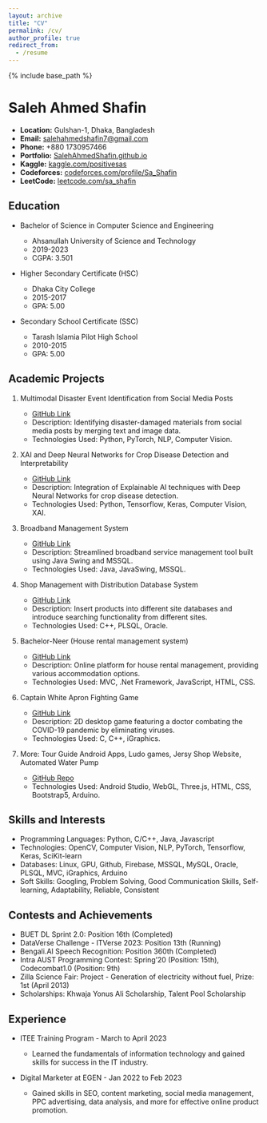 ```yaml
---
layout: archive
title: "CV"
permalink: /cv/
author_profile: true
redirect_from:
  - /resume
---
```


{% include base_path %}

# Saleh Ahmed Shafin

- **Location:** Gulshan-1, Dhaka, Bangladesh
- **Email:** salehahmedshafin7@gmail.com
- **Phone:** +880 1730957466
- **Portfolio:** [SalehAhmedShafin.github.io](https://SalehAhmedShafin.github.io)
- **Kaggle:** [kaggle.com/positivesas](https://www.kaggle.com/positivesas)
- **Codeforces:** [codeforces.com/profile/Sa_Shafin](https://codeforces.com/profile/Sa_Shafin)
- **LeetCode:** [leetcode.com/sa_shafin](https://leetcode.com/sa_shafin)

## Education

- Bachelor of Science in Computer Science and Engineering
  - Ahsanullah University of Science and Technology
  - 2019-2023
  - CGPA: 3.501

- Higher Secondary Certificate (HSC)
  - Dhaka City College
  - 2015-2017
  - GPA: 5.00

- Secondary School Certificate (SSC)
  - Tarash Islamia Pilot High School
  - 2010-2015
  - GPA: 5.00

## Academic Projects

1. Multimodal Disaster Event Identification from Social Media Posts
   - [GitHub Link](#)
   - Description: Identifying disaster-damaged materials from social media posts by merging text and image data.
   - Technologies Used: Python, PyTorch, NLP, Computer Vision.

2. XAI and Deep Neural Networks for Crop Disease Detection and Interpretability
   - [GitHub Link](#)
   - Description: Integration of Explainable AI techniques with Deep Neural Networks for crop disease detection.
   - Technologies Used: Python, Tensorflow, Keras, Computer Vision, XAI.

3. Broadband Management System
   - [GitHub Link](#)
   - Description: Streamlined broadband service management tool built using Java Swing and MSSQL.
   - Technologies Used: Java, JavaSwing, MSSQL.

4. Shop Management with Distribution Database System
   - [GitHub Link](#)
   - Description: Insert products into different site databases and introduce searching functionality from different sites.
   - Technologies Used: C++, PLSQL, Oracle.

5. Bachelor-Neer (House rental management system)
   - [GitHub Link](#)
   - Description: Online platform for house rental management, providing various accommodation options.
   - Technologies Used: MVC, .Net Framework, JavaScript, HTML, CSS.

6. Captain White Apron Fighting Game
   - [GitHub Link](#)
   - Description: 2D desktop game featuring a doctor combating the COVID-19 pandemic by eliminating viruses.
   - Technologies Used: C, C++, iGraphics.

7. More: Tour Guide Android Apps, Ludo games, Jersy Shop Website, Automated Water Pump
   - [GitHub Repo](#)
   - Technologies Used: Android Studio, WebGL, Three.js, HTML, CSS, Bootstrap5, Arduino.

## Skills and Interests

- Programming Languages: Python, C/C++, Java, Javascript
- Technologies: OpenCV, Computer Vision, NLP, PyTorch, Tensorflow, Keras, SciKit-learn
- Databases: Linux, GPU, Github, Firebase, MSSQL, MySQL, Oracle, PLSQL, MVC, iGraphics, Arduino
- Soft Skills: Googling, Problem Solving, Good Communication Skills, Self-learning, Adaptability, Reliable, Consistent

## Contests and Achievements

- BUET DL Sprint 2.0: Position 16th (Completed)
- DataVerse Challenge - ITVerse 2023: Position 13th (Running)
- Bengali.AI Speech Recognition: Position 360th (Completed)
- Intra AUST Programming Contest: Spring’20 (Position: 15th), Codecombat1.0 (Position: 9th)
- Zilla Science Fair: Project - Generation of electricity without fuel, Prize: 1st (April 2013)
- Scholarships: Khwaja Yonus Ali Scholarship, Talent Pool Scholarship

## Experience

- ITEE Training Program - March to April 2023
  - Learned the fundamentals of information technology and gained skills for success in the IT industry.

- Digital Marketer at EGEN - Jan 2022 to Feb 2023
  - Gained skills in SEO, content marketing, social media management, PPC advertising, data analysis, and more for effective online product promotion.

